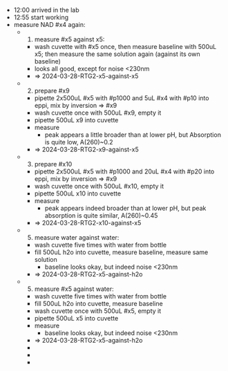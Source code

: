 - 12:00 arrived in the lab
- 12:55 start working
- measure NAD #x4 again:
	- 1. measure #x5 against x5:
		- wash cuvette with #x5 once, then measure baseline with 500uL x5; then measure the same solution again (against its own baseline)
		- looks all good, except for noise <230nm
		- => 2024-03-28-RTG2-x5-against-x5
	- 2. prepare #x9
		- pipette 2x500uL #x5 with #p1000 and 5uL #x4 with #p10 into eppi, mix by inversion => #x9
		- wash cuvette once with 500uL #x9, empty it
		- pipette 500uL x9 into cuvette
		- measure
			- peak appears a little broader than at lower pH, but Absorption is quite low, A(260)~0.2
		- => 2024-03-28-RTG2-x9-against-x5
	- 3. prepare #x10
		- pipette 2x500uL #x5 with #p1000 and 20uL #x4 with #p20 into eppi, mix by inversion => #x9
		- wash cuvette once with 500uL #x10, empty it
		- pipette 500uL x10 into cuvette
		- measure
			- peak appears indeed broader than at lower pH, but peak absorption is quite similar, A(260)~0.45
		- => 2024-03-28-RTG2-x10-against-x5
	- 5. measure water against water:
		- wash cuvette five times with water from bottle
		- fill 500uL h2o into cuvette, measure baseline, measure same solution
			- baseline looks okay, but indeed noise <230nm
		- => 2024-03-28-RTG2-x5-against-h2o
	- 5. measure #x5 against water:
		- wash cuvette five times with water from bottle
		- fill 500uL h2o into cuvette, measure baseline
		- wash cuvette once with 500uL #x5, empty it
		- pipette 500uL x5 into cuvette
		- measure
			- baseline looks okay, but indeed noise <230nm
		- => 2024-03-28-RTG2-x5-against-h2o
		-
		-
		-